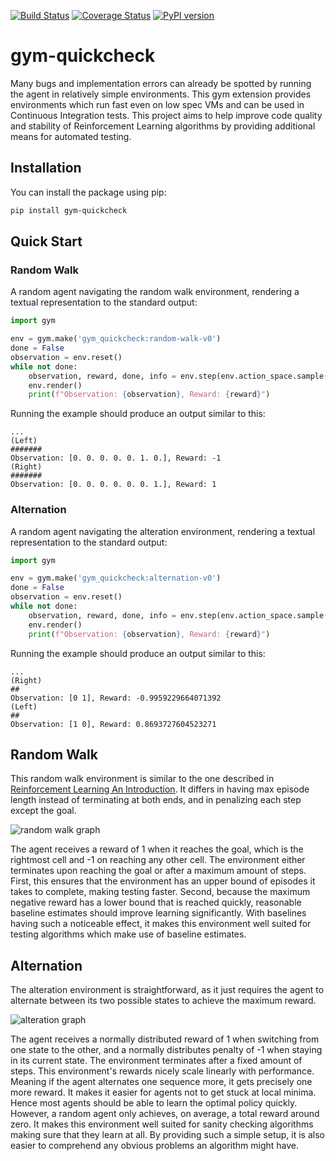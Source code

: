 [![Build Status](https://travis-ci.org/SwamyDev/gym-quickcheck.svg?branch=master)](https://travis-ci.org/SwamyDev/gym-quickcheck) [![Coverage Status](https://coveralls.io/repos/github/SwamyDev/gym-quickcheck/badge.svg?branch=master)](https://coveralls.io/github/SwamyDev/gym-quickcheck?branch=master) [![PyPI version](https://badge.fury.io/py/gym-quickcheck.svg)](https://badge.fury.io/py/gym-quickcheck)

# gym-quickcheck
Many bugs and implementation errors can already be spotted by running the agent in relatively simple environments. This gym extension provides environments which run fast even on low spec VMs and can be used in Continuous Integration tests. This project aims to help improve code quality and stability of Reinforcement Learning algorithms by providing additional means for automated testing.

## Installation
You can install the package using pip:
```bash
pip install gym-quickcheck
```

## Quick Start

### Random Walk
A random agent navigating the random walk environment, rendering a textual representation to the standard output:

[embedmd]:# (examples/random_walk.py python)
```python
import gym

env = gym.make('gym_quickcheck:random-walk-v0')
done = False
observation = env.reset()
while not done:
    observation, reward, done, info = env.step(env.action_space.sample())
    env.render()
    print(f"Observation: {observation}, Reward: {reward}")
```

Running the example should produce an output similar to this:
```
...
(Left)
#######
Observation: [0. 0. 0. 0. 0. 1. 0.], Reward: -1
(Right)
#######
Observation: [0. 0. 0. 0. 0. 0. 1.], Reward: 1
```

### Alternation
A random agent navigating the alteration environment, rendering a textual representation to the standard output:

[embedmd]:# (examples/alternation.py python)
```python
import gym

env = gym.make('gym_quickcheck:alternation-v0')
done = False
observation = env.reset()
while not done:
    observation, reward, done, info = env.step(env.action_space.sample())
    env.render()
    print(f"Observation: {observation}, Reward: {reward}")
```

Running the example should produce an output similar to this:
```
...
(Right)
##
Observation: [0 1], Reward: -0.9959229664071392
(Left)
##
Observation: [1 0], Reward: 0.8693727604523271
```

## Random Walk
This random walk environment is similar to the one described in [Reinforcement Learning An Introduction](http://incompleteideas.net/book/the-book-2nd.html). It differs in having max episode length instead of terminating at both ends, and in penalizing each step except the goal.

![random walk graph](assets/random-walk.png)

The agent receives a reward of 1 when it reaches the goal, which is the rightmost cell and -1 on reaching any other cell. The environment either terminates upon reaching the goal or after a maximum amount of steps. First, this ensures that the environment has an upper bound of episodes it takes to complete, making testing faster. Second, because the maximum negative reward has a lower bound that is reached quickly, reasonable baseline estimates should improve learning significantly. With baselines having such a noticeable effect, it makes this environment well suited for testing algorithms which make use of baseline estimates. 

## Alternation
The alteration environment is straightforward, as it just requires the agent to alternate between its two possible states to achieve the maximum reward.

![alteration graph](assets/alteration.png)

The agent receives a normally distributed reward of 1 when switching from one state to the other, and a normally distributes penalty of -1 when staying in its current state. The environment terminates after a fixed amount of steps. This environment's rewards nicely scale linearly with performance. Meaning if the agent alternates one sequence more, it gets precisely one more reward. It makes it easier for agents not to get stuck at local minima. Hence most agents should be able to learn the optimal policy quickly. However, a random agent only achieves, on average, a total reward around zero. It makes this environment well suited for sanity checking algorithms making sure that they learn at all. By providing such a simple setup, it is also easier to comprehend any obvious problems an algorithm might have.  

